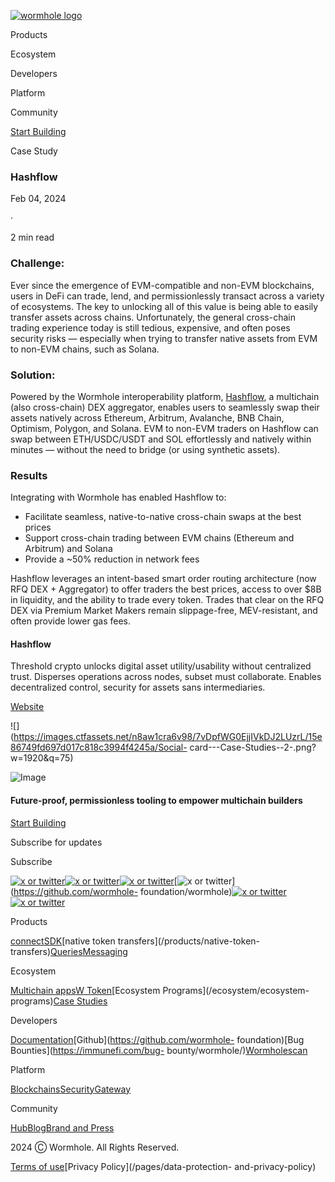 [![wormhole
logo](https://images.ctfassets.net/n8aw1cra6v98/2057wAXk6apiGi4vfTeC2u/9e200f5dfebaf6bb113c879243cf4508/wormwhole.svg?w=384&q=100)](/)

Products

Ecosystem

Developers

Platform

Community

[Start Building](https://docs.wormhole.com/)

Case Study

### Hashflow

Feb 04, 2024

·

2 min read

### Challenge:

Ever since the emergence of EVM-compatible and non-EVM blockchains, users in
DeFi can trade, lend, and permissionlessly transact across a variety of
ecosystems. The key to unlocking all of this value is being able to easily
transfer assets across chains. Unfortunately, the general cross-chain trading
experience today is still tedious, expensive, and often poses security risks —
especially when trying to transfer native assets from EVM to non-EVM chains,
such as Solana.

### Solution:

Powered by the Wormhole interoperability platform,
[Hashflow](https://www.hashflow.com/?ref=wormhole.ghost.io), a multichain
(also cross-chain) DEX aggregator, enables users to seamlessly swap their
assets natively across Ethereum, Arbitrum, Avalanche, BNB Chain, Optimism,
Polygon, and Solana. EVM to non-EVM traders on Hashflow can swap between
ETH/USDC/USDT and SOL effortlessly and natively within minutes — without the
need to bridge (or using synthetic assets).

### Results

Integrating with Wormhole has enabled Hashflow to:

  * Facilitate seamless, native-to-native cross-chain swaps at the best prices
  * Support cross-chain trading between EVM chains (Ethereum and Arbitrum) and Solana
  * Provide a ~50% reduction in network fees

Hashflow leverages an intent-based smart order routing architecture (now RFQ
DEX + Aggregator) to offer traders the best prices, access to over $8B in
liquidity, and the ability to trade every token. Trades that clear on the RFQ
DEX via Premium Market Makers remain slippage-free, MEV-resistant, and often
provide lower gas fees.

#### Hashflow

Threshold crypto unlocks digital asset utility/usability without centralized
trust. Disperses operations across nodes, subset must collaborate. Enables
decentralized control, security for assets sans intermediaries.

[Website](https://www.hashflow.com/?ref=wormhole.ghost.io)

![](https://images.ctfassets.net/n8aw1cra6v98/7vDpfWG0EjjIVkDJ2LUzrL/15e86749fd697d017c818c3994f4245a/Social-
card---Case-Studies--2-.png?w=1920&q=75)

![Image](https://images.ctfassets.net/n8aw1cra6v98/2fP8M06oPDd6atrcKaUHOQ/0fcc04374046f970de7dfb7fe86574e5/worm.svg)

#### Future-proof, permissionless tooling to empower multichain builders

[Start Building](https://docs.wormhole.com/)

Subscribe for updates

Subscribe

[![x or twitter](/assets/x.svg)](https://twitter.com/wormhole)[![x or
twitter](/assets/discord.svg)](https://discord.gg/wormholecrypto)[![x or
twitter](/assets/telegram.svg)](https://t.me/wormholecrypto)[![x or
twitter](/assets/github.svg)](https://github.com/wormhole-
foundation/wormhole)[![x or
twitter](/assets/some.svg)](https://docs.wormhole.com/)[![x or
twitter](/assets/youtube.svg)](https://www.youtube.com/@wormholecrypto)

Products

[connect](/products/connect)[SDK](/products/sdk)[native token
transfers](/products/native-token-
transfers)[Queries](/products/queries)[Messaging](/products/messaging)

Ecosystem

[Multichain apps](/ecosystem/multichain-apps)[W
Token](/ecosystem/w-token)[Ecosystem Programs](/ecosystem/ecosystem-
programs)[Case Studies](/case-studies)

Developers

[Documentation](https://docs.wormhole.com/wormhole)[Github](https://github.com/wormhole-
foundation)[Bug Bounties](https://immunefi.com/bug-
bounty/wormhole/)[Wormholescan](https://wormholescan.io/)

Platform

[Blockchains](/platform/blockchains)[Security](/platform/security)[Gateway](/platform/gateway)

Community

[Hub](/community/hub)[Blog](/blog)[Brand and Press](/brand-and-press)

2024 Ⓒ Wormhole. All Rights Reserved.

[Terms of use](/pages/terms-of-use)[Privacy Policy](/pages/data-protection-
and-privacy-policy)

